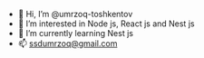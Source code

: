 - 👋 Hi, I’m @umrzoq-toshkentov
- 👀 I’m interested in Node js, React js and Nest js
- 🌱 I’m currently learning Nest js
- 📫 ssdumrzoq@gmail.com

<!---
umrzoq-toshkentov/umrzoq-toshkentov is a ✨ special ✨ repository because its `README.md` (this file) appears on your GitHub profile.
You can click the Preview link to take a look at your changes.
--->

